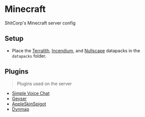 # Minecraft

ShitCorp's Minecraft server config

## Setup

- Place the [Terralith](https://www.planetminecraft.com/data-pack/terralith-overworld-evolved-100-biomes-caves-and-more/), [Incendium](https://www.planetminecraft.com/data-pack/incendium-nether-expansion/), and [Nullscape](https://www.planetminecraft.com/data-pack/nullscape/) datapacks in the `datapacks` folder.

## Plugins

> Plugins used on the server

- [Simple Voice Chat](https://www.curseforge.com/minecraft/mc-mods/simple-voice-chat)
- [Geyser](https://geysermc.org/)
- [AppleSkinSpigot](https://www.spigotmc.org/resources/appleskinspigot.97473/)
- [Dynmap](https://www.spigotmc.org/resources/dynmap%C2%AE.274/)

